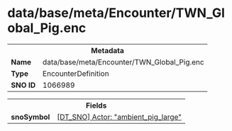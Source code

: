 <h1>data/base/meta/Encounter/TWN_Global_Pig.enc</h1><table><tr><th colspan="100%">Metadata</th></tr><tr><td><b>Name</b></td><td>data/base/meta/Encounter/TWN_Global_Pig.enc</td></tr><tr><td><b>Type</b></td><td>EncounterDefinition</td></tr><tr><td><b>SNO ID</b></td><td>1066989</td></tr></table>

<table><tr><th colspan="100%">Fields</th></tr><tr><td><b>snoSymbol</b></td><td><a href="..\Actor\ambient_pig_large.acr">[DT_SNO] Actor: "ambient_pig_large"</a></td></tr></table>

